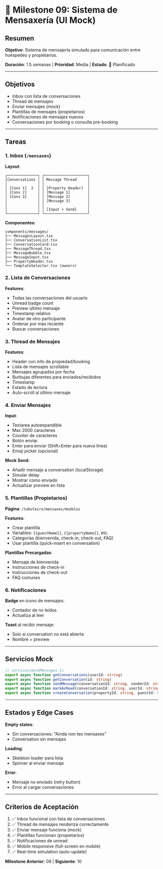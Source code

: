 # 💬 Milestone 09: Sistema de Mensaxería (UI Mock)

## Resumen
**Objetivo**: Sistema de mensajería simulado para comunicación entre huéspedes y propietarios.

**Duración**: 1.5 semanas | **Prioridad**: Media | **Estado**: 📅 Planificado

---

## Objetivos
- Inbox con lista de conversaciones
- Thread de mensajes
- Enviar mensajes (mock)
- Plantillas de mensajes (propietarios)
- Notificaciones de mensajes nuevos
- Conversaciones por booking o consulta pre-booking

---

## Tareas

### 1. Inbox (`/mensaxes`)

**Layout**:
```
┌──────────────┐ ┌────────────────────┐
│Conversations │ │ Message Thread     │
│              │ │                    │
│ [Conv 1]  2  │ │ [Property Header]  │
│ [Conv 2]     │ │ [Message 1]        │
│ [Conv 3]     │ │ [Message 2]        │
│              │ │ [Message 3]        │
│              │ │                    │
│              │ │ [Input + Send]     │
└──────────────┘ └────────────────────┘
```

**Componentes**:
```
components/messages/
├── MessagesLayout.tsx
├── ConversationList.tsx
├── ConversationCard.tsx
├── MessageThread.tsx
├── MessageBubble.tsx
├── MessageInput.tsx
├── PropertyHeader.tsx
└── TemplateSelector.tsx (owners)
```

### 2. Lista de Conversaciones

**Features**:
- Todas las conversaciones del usuario
- Unread badge count
- Preview último mensaje
- Timestamp relativo
- Avatar de otro participante
- Ordenar por más reciente
- Buscar conversaciones

### 3. Thread de Mensajes

**Features**:
- Header con info de propiedad/booking
- Lista de mensajes scrollable
- Mensajes agrupados por fecha
- Burbujas diferentes para enviados/recibidos
- Timestamp
- Estado de lectura
- Auto-scroll al último mensaje

### 4. Enviar Mensajes

**Input**:
- Textarea autoexpandible
- Max 2000 caracteres
- Counter de caracteres
- Botón enviar
- Enter para enviar (Shift+Enter para nueva línea)
- Emoji picker (opcional)

**Mock Send**:
- Añadir mensaje a conversation (localStorage)
- Simular delay
- Mostrar como enviado
- Actualizar preview en lista

### 5. Plantillas (Propietarios)

**Página**: `/taboleiro/mensaxes/modelos`

**Features**:
- Crear plantilla
- Variables: `{{guestName}}`, `{{propertyName}}`, etc.
- Categorías (bienvenida, check-in, check-out, FAQ)
- Usar plantilla (quick-insert en conversation)

**Plantillas Precargadas**:
- Mensaje de bienvenida
- Instrucciones de check-in
- Instrucciones de check-out
- FAQ comunes

### 6. Notificaciones

**Badge** en icono de mensajes:
- Contador de no leídos
- Actualiza al leer

**Toast** al recibir mensaje:
- Solo si conversation no está abierta
- Nombre + preview

---

## Servicios Mock

```typescript
// services/mockMessages.ts
export async function getConversations(userId: string)
export async function getConversation(id: string)
export async function sendMessage(conversationId: string, senderId: string, content: string)
export async function markAsRead(conversationId: string, userId: string)
export async function createConversation(propertyId: string, guestId: string, ownerId: string)
```

---

## Estados y Edge Cases

**Empty states**:
- Sin conversaciones: "Aínda non tes mensaxes"
- Conversation sin mensajes

**Loading**:
- Skeleton loader para lista
- Spinner al enviar mensaje

**Error**:
- Mensaje no enviado (retry button)
- Error al cargar conversaciones

---

## Criterios de Aceptación
1. ✅ Inbox funcional con lista de conversaciones
2. ✅ Thread de mensajes renderiza correctamente
3. ✅ Enviar mensaje funciona (mock)
4. ✅ Plantillas funcionan (propietarios)
5. ✅ Notificaciones de unread
6. ✅ Mobile responsive (full-screen en mobile)
7. ✅ Real-time simulation (auto-update)

**Milestone Anterior**: 08 | **Siguiente**: 10

